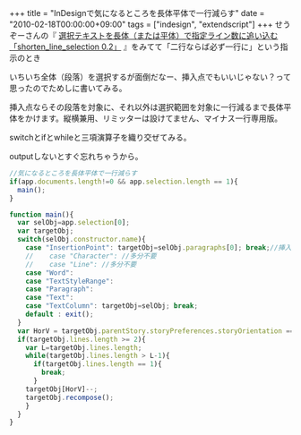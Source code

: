 +++
title = "InDesignで気になるところを長体平体で一行減らす"
date = "2010-02-18T00:00:00+09:00"
tags = ["indesign", "extendscript"]
+++
せうぞーさんの『 [選択テキストを長体（または平体）で指定ライン数に追い込む「shorten_line_selection 0.2」](http://d.hatena.ne.jp/seuzo/20100215/1266213438) 』をみてて「二行ならば必ず一行に」という指示のとき

いちいち全体（段落）を選択するが面倒だなー、挿入点でもいいじゃない？って思ったのでためしに書いてみる。

挿入点ならその段落を対象に、それ以外は選択範囲を対象に一行減るまで長体平体をかけます。縦横兼用、リミッターは設けてません、マイナス一行専用版。

switchとifとwhileと三項演算子を織り交ぜてみる。

outputしないとすぐ忘れちゃうから。

```js
//気になるところを長体平体で一行減らす
if(app.documents.length!=0 && app.selection.length == 1){
  main();
}

function main(){
  var selObj=app.selection[0];
  var targetObj;
  switch(selObj.constructor.name){
    case "InsertionPoint": targetObj=selObj.paragraphs[0]; break;//挿入点ならその段落全体
    //    case "Character": //多分不要
    //    case "Line": //多分不要
    case "Word":
    case "TextStyleRange":
    case "Paragraph":
    case "Text":
    case "TextColumn": targetObj=selObj; break;
    default : exit();
  }
  var HorV = targetObj.parentStory.storyPreferences.storyOrientation == StoryHorizontalOrVertical.HORIZONTAL ? 'horizontalScale':'verticalScale';
  if(targetObj.lines.length >= 2){
    var L=targetObj.lines.length;
    while(targetObj.lines.length > L-1){
      if(targetObj.lines.length == 1){
        break;
      }
    targetObj[HorV]--;
    targetObj.recompose();
    }
  }
}

```